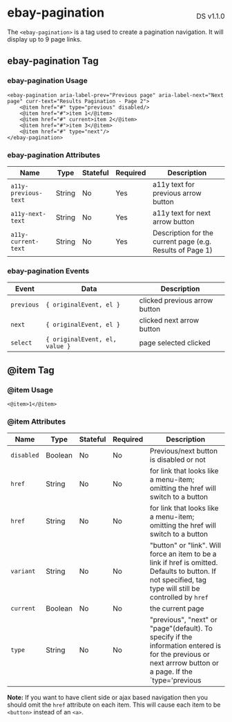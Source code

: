 <h1 style='display: flex; justify-content: space-between; align-items: center;'>
    <span>
        ebay-pagination
    </span>
    <span style='font-weight: normal; font-size: medium; margin-bottom: -15px;'>
        DS v1.1.0
    </span>
</h1>

The `<ebay-pagination>` is a tag used to create a pagination navigation. It will display up to 9 page links.

## ebay-pagination Tag

### ebay-pagination Usage

```marko
<ebay-pagination aria-label-prev="Previous page" aria-label-next="Next page" curr-text="Results Pagination - Page 2">
    <@item href="#" type="previous" disabled/>
    <@item href="#">item 1</@item>
    <@item href="#" current>item 2</@item>
    <@item href="#">item 3</@item>
    <@item href="#" type="next"/>
</ebay-pagination>
```

### ebay-pagination Attributes

Name | Type | Stateful | Required | Description
--- | --- | --- | --- | ---
`a11y-previous-text` | String | No | Yes | a11y text for previous arrow button
`a11y-next-text` | String | No | Yes | a11y text for next arrow button
`a11y-current-text` | String | No | Yes | Description for the current page (e.g. Results of Page 1)

### ebay-pagination Events

Event | Data | Description
--- | --- | ---
`previous` | `{ originalEvent, el }`| clicked previous arrow button
`next` | `{ originalEvent, el }` | clicked next arrow button
`select` | `{ originalEvent, el, value }` | page selected clicked

## @item Tag

### @item Usage

```marko
<@item>1</@item>
```

### @item Attributes

Name | Type | Stateful | Required | Description
--- | --- | --- | --- | ---
`disabled` | Boolean | No | No | Previous/next button is disabled or not
`href` | String | No | No | for link that looks like a menu-item; omitting the href will switch to a button
`href` | String | No | No | for link that looks like a menu-item; omitting the href will switch to a button
`variant` | String | No | No | "button" or "link". Will force an item to be a link if href is omitted. Defaults to button. If not specified, tag type will still be controlled by `href`
`current` | Boolean | No | No | the current page
`type` | String | No | No | "previous", "next" or "page"(default). To specify if the information entered is for the previous or next arrrow button or a page. If the `type='previous|next'` isn't provided the previous/next arrow buttons will be taken as `disabled`

**Note:** If you want to have client side or ajax based navigation then you should omit the `href` attribute on each item. This will cause each item to be `<button>` instead of an `<a>`.

